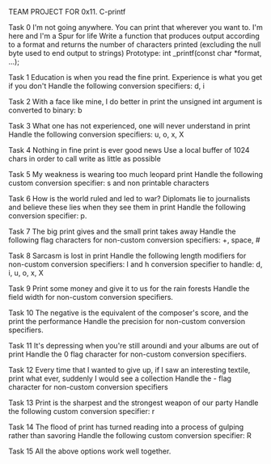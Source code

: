 TEAM PROJECT FOR 0x11. C-printf

Task 0
I'm not going anywhere. You can print that wherever you want to. I'm here and I'm a Spur for life
Write a function that produces output according to a format
and returns the number of characters printed (excluding the null byte used to end output to strings)
Prototype: int _printf(const char *format, ...);

Task 1
Education is when you read the fine print. Experience is what you get if you don't
Handle the following conversion specifiers: d, i

Task 2
With a face like mine, I do better in print
the unsigned int argument is converted to binary: b

Task 3
What one has not experienced, one will never understand in print
Handle the following conversion specifiers: u, o, x, X

Task 4
Nothing in fine print is ever good news
Use a local buffer of 1024 chars in order to call write as little as possible

Task 5
My weakness is wearing too much leopard print
Handle the following custom conversion specifier: s and non printable characters

Task 6
How is the world ruled and led to war? Diplomats lie to journalists and believe these lies when they see them in print
Handle the following conversion specifier: p.

Task 7
The big print gives and the small print takes away
Handle the following flag characters for non-custom conversion specifiers: +, space, #

Task 8
Sarcasm is lost in print
Handle the following length modifiers for non-custom conversion specifiers: l and h
conversion specifier to handle: d, i, u, o, x, X

Task 9
Print some money and give it to us for the rain forests
Handle the field width for non-custom conversion specifiers.

Task 10
The negative is the equivalent of the composer's score, and the print the performance
Handle the precision for non-custom conversion specifiers.

Task 11
It's depressing when you're still aroundi and your albums are out of print
Handle the 0 flag character for non-custom conversion specifiers.

Task 12
Every time that I wanted to give up, if I saw an interesting textile, print what ever, suddenly I would see a collection
Handle the - flag character for non-custom conversion specifiers

Task 13
Print is the sharpest and the strongest weapon of our party
Handle the following custom conversion specifier: r

Task 14
The flood of print has turned reading into a process of gulping rather than savoring
Handle the following custom conversion specifier: R

Task 15
All the above options work well together. 
